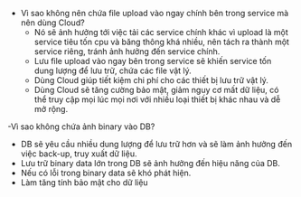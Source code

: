 - Vì sao không nên chứa file upload vào ngay chính bên trong service mà nên dùng Cloud?
  + Nó sẽ ảnh hưởng tới việc tải các service chính khác vì upload là một service tiêu tốn cpu và băng thông khá nhiều, nên tách ra thành một service riêng, tránh ảnh hưởng đến         service chính. 
  + Lưu file upload vào ngay bên trong service sẽ khiến service tốn dung lượng để lưu trữ, chứa các file vật lý.
  + Dùng Cloud giúp tiết kiệm chi phí cho các thiết bị lưu trữ vật lý.
  + Dùng Cloud sẽ tăng cường bảo mật, giảm nguy cơ mất dữ liệu, có thể truy cập mọi lúc mọi nơi với nhiều loại thiết bị khác nhau và dễ mở rộng.


-Vì sao không chứa ảnh binary vào DB?
  + DB sẽ yêu cầu nhiều dung lượng để lưu trữ hơn và sẽ làm ảnh hưởng đến việc back-up, truy xuất dữ liệu.
  + Lưu trữ binary data lớn trong DB sẽ ảnh hưởng đến hiệu năng của DB.
  + Nếu có lỗi trong binary data sẽ khó phát hiện.
  + Làm tăng tính bảo mật cho dữ liệu
